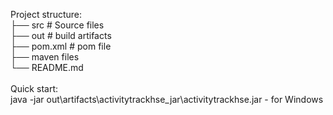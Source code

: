 Project structure:<br />
├── src                    # Source files<br />
├── out                    # build artifacts<br />
├── pom.xml                # pom file<br />
├── maven files          <br />
└── README.md<br />
<br />
Quick start:<br />
java -jar out\artifacts\activitytrackhse_jar\activitytrackhse.jar - for Windows
